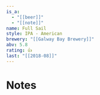 ```yaml
---
is_a:
  - "[[beer]]"
  - "[[note]]"
name: Full Sail
style: IPA - American
brewery: "[[Galway Bay Brewery]]"
abv: 5.8
rating: 👍
last: "[[2018-08]]"
---
```

# Notes


